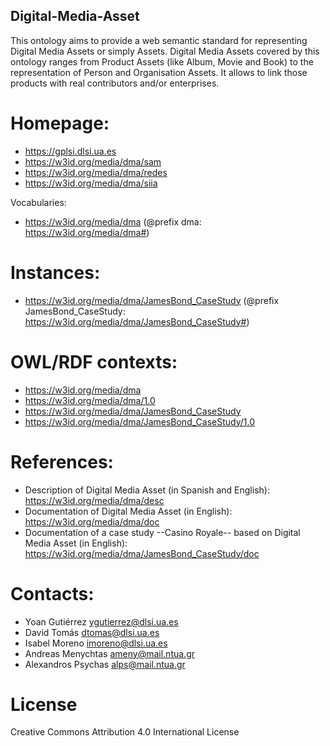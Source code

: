 ## Digital-Media-Asset
This ontology aims to provide a web semantic standard for representing Digital Media Assets or simply Assets. Digital Media Assets covered by this ontology ranges from Product Assets (like Album, Movie and Book) to the representation of Person and Organisation Assets. It allows to link those products with real contributors and/or enterprises.

# Homepage:
* https://gplsi.dlsi.ua.es
* https://w3id.org/media/dma/sam
* https://w3id.org/media/dma/redes
* https://w3id.org/media/dma/siia

Vocabularies:
* https://w3id.org/media/dma (@prefix dma: https://w3id.org/media/dma#)

# Instances: 
* https://w3id.org/media/dma/JamesBond_CaseStudy (@prefix JamesBond_CaseStudy: https://w3id.org/media/dma/JamesBond_CaseStudy#)

# OWL/RDF contexts:
* https://w3id.org/media/dma
* https://w3id.org/media/dma/1.0
* https://w3id.org/media/dma/JamesBond_CaseStudy
* https://w3id.org/media/dma/JamesBond_CaseStudy/1.0

# References:
* Description of Digital Media Asset (in Spanish and English): https://w3id.org/media/dma/desc
* Documentation of Digital Media Asset (in English): https://w3id.org/media/dma/doc
* Documentation of a case study --Casino Royale-- based on Digital Media Asset (in English): https://w3id.org/media/dma/JamesBond_CaseStudy/doc

# Contacts: 
 
* Yoan Gutiérrez <ygutierrez@dlsi.ua.es>
* David Tomás  <dtomas@dlsi.ua.es>
* Isabel Moreno  <imoreno@dlsi.ua.es>
* Andreas Menychtas <ameny@mail.ntua.gr>
* Alexandros Psychas <alps@mail.ntua.gr>

# License
Creative Commons Attribution 4.0 International License
